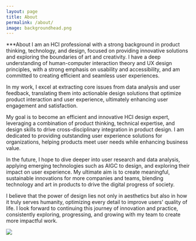 ```yaml
---
layout: page
title: About
permalink: /about/
image: backgroundhead.png
---
```

***About
I am an HCI professional with a strong background in product thinking, technology, and design, focused on providing innovative solutions and exploring the boundaries of art and creativity. I have a deep understanding of human-computer interaction theory and UX design principles, with a strong emphasis on usability and accessibility, and am committed to creating efficient and seamless user experiences.

In my work, I excel at extracting core issues from data analysis and user feedback, translating them into actionable design solutions that optimize product interaction and user experience, ultimately enhancing user engagement and satisfaction.

My goal is to become an efficient and innovative HCI design expert, leveraging a combination of product thinking, technical expertise, and design skills to drive cross-disciplinary integration in product design. I am dedicated to providing outstanding user experience solutions for organizations, helping products meet user needs while enhancing business value.

In the future, I hope to dive deeper into user research and data analysis, applying emerging technologies such as AIGC to design, and exploring their impact on user experience. My ultimate aim is to create meaningful, sustainable innovations for more companies and teams, blending technology and art in products to drive the digital progress of society.

I believe that the power of design lies not only in aesthetics but also in how it truly serves humanity, optimizing every detail to improve users' quality of life. I look forward to continuing this journey of innovation and practice, consistently exploring, progressing, and growing with my team to create more impactful work.


![]({{site.baseurl}}/images/About.png)
